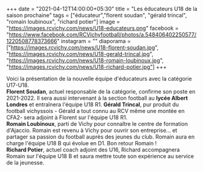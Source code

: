 +++
date = "2021-04-12T14:00:00+05:30"
title = "Les éducateurs U18 de la saison prochaine"
tags = ["éducateur","florent soudan", "gérald trincal", "romain loubinoux", "richard potier"]
image = "https://images.rcvichy.com/news/U18-educateurs.png"
facebook = "https://www.facebook.com/RCVichyfootball/photos/a.548406402250577/1220508778373666"
instagram = ""
diaporama = ["https://images.rcvichy.com/news/U18-florent-soudan.jpg", "https://images.rcvichy.com/news/U18-gerald-trincal.jpg", "https://images.rcvichy.com/news/U18-romain-loubinoux.jpg", "https://images.rcvichy.com/news/U18-richard-potier.jpg"]
+++

Voici la présentation de la nouvelle équipe d'éducateurs avec la catégorie U17-U18.  
**Florent Soudan**, actuel responsable de la catégorie, confirme son poste en 2021-2022. Il sera aussi intervenant à la section football au **lycée Albert Londres** et entraînera l'équipe U18 R1.
**Gérald Trincal**, pur produit du football vichyssois - Gérald a tout connu au RCV même une montée en CFA2- sera adjoint à Florent sur l'équipe U18 R1.  
**Romain Loubinoux**, parti de Vichy pour connaître le centre de formation d'Ajaccio. Romain est revenu à Vichy pour ouvrir son entreprise... et partager sa passion du football auprès des jeunes du club. Romain aura en charge l'équipe U18 B qui évolue en D1. Bon retour Romain !  
**Richard Potier**, actuel coach adjoint des U16, Richard accompagnera Romain sur l'équipe U18 B et saura mettre toute son expérience au service de la jeunesse.  
